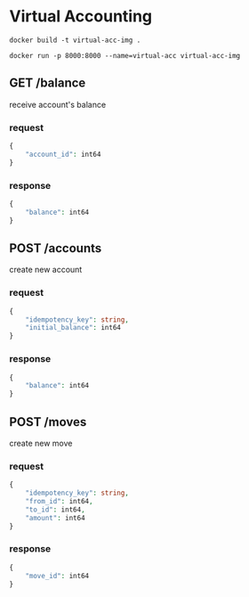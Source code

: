 # Virtual Accounting

```
docker build -t virtual-acc-img .

docker run -p 8000:8000 --name=virtual-acc virtual-acc-img
```

## GET /balance
receive account's balance

### request

```php
{
    "account_id": int64
}
```

### response

```php
{
    "balance": int64
}
```

## POST /accounts
create new account

### request

```php
{
    "idempotency_key": string,
    "initial_balance": int64
}
```

### response

```php
{
    "balance": int64
}
```

## POST /moves
create new move

### request

```php
{
    "idempotency_key": string,
    "from_id": int64,
    "to_id": int64,
    "amount": int64
}
```

### response

```php
{
    "move_id": int64
}
```